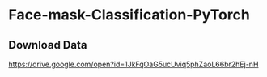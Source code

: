 # Face-mask-Classification-PyTorch

## Download Data
https://drive.google.com/open?id=1JkFqOaG5ucUviq5phZaoL66br2hEj-nH
